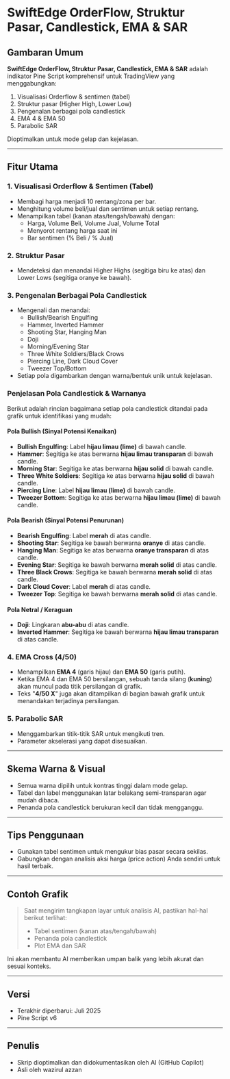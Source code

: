 # SwiftEdge OrderFlow, Struktur Pasar, Candlestick, EMA & SAR

## Gambaran Umum

**SwiftEdge OrderFlow, Struktur Pasar, Candlestick, EMA & SAR** adalah indikator Pine Script komprehensif untuk TradingView yang menggabungkan:
1. Visualisasi Orderflow & sentimen (tabel)
2. Struktur pasar (Higher High, Lower Low)
3. Pengenalan berbagai pola candlestick
4. EMA 4 & EMA 50
5. Parabolic SAR

Dioptimalkan untuk mode gelap dan kejelasan.

---

## Fitur Utama

### 1. Visualisasi Orderflow & Sentimen (Tabel)
- Membagi harga menjadi 10 rentang/zona per bar.
- Menghitung volume beli/jual dan sentimen untuk setiap rentang.
- Menampilkan tabel (kanan atas/tengah/bawah) dengan:
  - Harga, Volume Beli, Volume Jual, Volume Total
  - Menyorot rentang harga saat ini
  - Bar sentimen (% Beli / % Jual)

### 2. Struktur Pasar
- Mendeteksi dan menandai Higher Highs (segitiga biru ke atas) dan Lower Lows (segitiga oranye ke bawah).

### 3. Pengenalan Berbagai Pola Candlestick
- Mengenali dan menandai:
  - Bullish/Bearish Engulfing
  - Hammer, Inverted Hammer
  - Shooting Star, Hanging Man
  - Doji
  - Morning/Evening Star
  - Three White Soldiers/Black Crows
  - Piercing Line, Dark Cloud Cover
  - Tweezer Top/Bottom
- Setiap pola digambarkan dengan warna/bentuk unik untuk kejelasan.

### Penjelasan Pola Candlestick & Warnanya

Berikut adalah rincian bagaimana setiap pola candlestick ditandai pada grafik untuk identifikasi yang mudah:

#### Pola Bullish (Sinyal Potensi Kenaikan)
- **Bullish Engulfing**: Label **hijau limau (lime)** di bawah candle.
- **Hammer**: Segitiga ke atas berwarna **hijau limau transparan** di bawah candle.
- **Morning Star**: Segitiga ke atas berwarna **hijau solid** di bawah candle.
- **Three White Soldiers**: Segitiga ke atas berwarna **hijau solid** di bawah candle.
- **Piercing Line**: Label **hijau limau (lime)** di bawah candle.
- **Tweezer Bottom**: Segitiga ke atas berwarna **hijau limau (lime)** di bawah candle.

#### Pola Bearish (Sinyal Potensi Penurunan)
- **Bearish Engulfing**: Label **merah** di atas candle.
- **Shooting Star**: Segitiga ke bawah berwarna **oranye** di atas candle.
- **Hanging Man**: Segitiga ke atas berwarna **oranye transparan** di atas candle.
- **Evening Star**: Segitiga ke bawah berwarna **merah solid** di atas candle.
- **Three Black Crows**: Segitiga ke bawah berwarna **merah solid** di atas candle.
- **Dark Cloud Cover**: Label **merah** di atas candle.
- **Tweezer Top**: Segitiga ke bawah berwarna **merah solid** di atas candle.

#### Pola Netral / Keraguan
- **Doji**: Lingkaran **abu-abu** di atas candle.
- **Inverted Hammer**: Segitiga ke bawah berwarna **hijau limau transparan** di atas candle.

### 4. EMA Cross (4/50)
- Menampilkan **EMA 4** (garis hijau) dan **EMA 50** (garis putih).
- Ketika EMA 4 dan EMA 50 bersilangan, sebuah tanda silang (**kuning**) akan muncul pada titik persilangan di grafik.
- Teks "**4/50 X**" juga akan ditampilkan di bagian bawah grafik untuk menandakan terjadinya persilangan.

### 5. Parabolic SAR
- Menggambarkan titik-titik SAR untuk mengikuti tren.
- Parameter akselerasi yang dapat disesuaikan.

---

## Skema Warna & Visual
- Semua warna dipilih untuk kontras tinggi dalam mode gelap.
- Tabel dan label menggunakan latar belakang semi-transparan agar mudah dibaca.
- Penanda pola candlestick berukuran kecil dan tidak mengganggu.

---

## Tips Penggunaan
- Gunakan tabel sentimen untuk mengukur bias pasar secara sekilas.
- Gabungkan dengan analisis aksi harga (price action) Anda sendiri untuk hasil terbaik.

---

## Contoh Grafik

> Saat mengirim tangkapan layar untuk analisis AI, pastikan hal-hal berikut terlihat:
> - Tabel sentimen (kanan atas/tengah/bawah)
> - Penanda pola candlestick
> - Plot EMA dan SAR

Ini akan membantu AI memberikan umpan balik yang lebih akurat dan sesuai konteks.

---

## Versi
- Terakhir diperbarui: Juli 2025
- Pine Script v6

---

## Penulis
- Skrip dioptimalkan dan didokumentasikan oleh AI (GitHub Copilot)
- Asli oleh wazirul azzan
